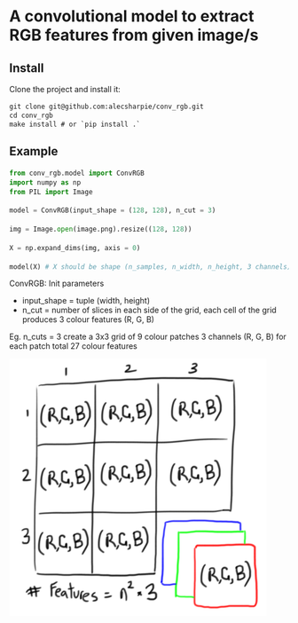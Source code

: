 # A convolutional model to extract RGB features from given image/s


## Install
Clone the project and install it:

```
git clone git@github.com:alecsharpie/conv_rgb.git
cd conv_rgb
make install # or `pip install .`
```

## Example

```python
from conv_rgb.model import ConvRGB
import numpy as np
from PIL import Image

model = ConvRGB(input_shape = (128, 128), n_cut = 3)

img = Image.open(image.png).resize((128, 128))

X = np.expand_dims(img, axis = 0)

model(X) # X should be shape (n_samples, n_width, n_height, 3 channels)
```

ConvRGB: Init parameters
 - input_shape = tuple (width, height)
 - n_cut = number of slices in each side of the grid, each cell of the grid produces 3 colour features (R, G, B)

Eg. n_cuts = 3
create a 3x3 grid of 9 colour patches
3 channels (R, G, B) for each patch
total 27 colour features

![n_cut Example](https://github.com/alecsharpie/conv_rgb/blob/master/n_cuts_example.png)
